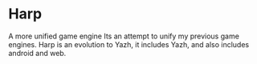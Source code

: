 # Harp
A more unified game engine
Its an attempt to unify my previous game engines. Harp is an evolution to Yazh, it includes Yazh, and also includes android and web.
